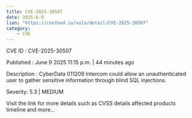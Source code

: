 ```yaml
---
title: CVE-2025-30507
date: 2025-6-9
lien: "https://cvefeed.io/vuln/detail/CVE-2025-30507"
category:
    - CVE
---
```


CVE ID : CVE-2025-30507

Published :  June 9
2025
11:15 p.m. | 44 minutes ago

Description : CyberData 011209 Intercom could allow an unauthenticated user to gather sensitive information through blind SQL injections.

Severity: 5.3 | MEDIUM

Visit the link for more details
such as CVSS details
affected products
timeline
and more...
